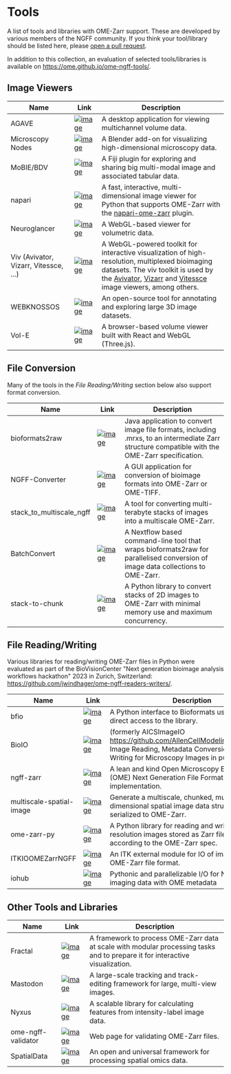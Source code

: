 # Tools

A list of tools and libraries with OME-Zarr support. These are developed by various members of the NGFF community. If you think your tool/library should be listed here, please [open a pull request](https://github.com/ome/ngff).

In addition to this collection, an evaluation of selected tools/libraries is available on <https://ome.github.io/ome-ngff-tools/>.

## Image Viewers
| Name    | Link | Description |
| -------- | ------- | ------- |
| AGAVE | [![image](https://github.githubassets.com/favicons/favicon.svg)](https://github.com/allen-cell-animated/agave) | A desktop application for viewing multichannel volume data. |
| Microscopy Nodes | [![image](https://github.githubassets.com/favicons/favicon.svg)](https://github.com/aafkegros/MicroscopyNodes) | A Blender add-on for visualizing high-dimensional microscopy data. |
| MoBIE/BDV | [![image](https://github.githubassets.com/favicons/favicon.svg)](https://github.com/mobie/mobie-viewer-fiji) | A Fiji plugin for exploring and sharing big multi-modal image and associated tabular data. |
| napari |  [![image](https://github.githubassets.com/favicons/favicon.svg)](https://github.com/napari/napari) | A fast, interactive, multi-dimensional image viewer for Python that supports OME-Zarr with the [napari-ome-zarr](https://github.com/ome/napari-ome-zarr) plugin. |
| Neuroglancer | [![image](https://github.githubassets.com/favicons/favicon.svg)](https://github.com/google/neuroglancer) | A WebGL-based viewer for volumetric data. |
| Viv (Avivator, Vizarr, Vitessce, ...) | [![image](https://github.githubassets.com/favicons/favicon.svg)](https://github.com/hms-dbmi/viv) | A WebGL-powered toolkit for interactive visualization of high-resolution, multiplexed bioimaging datasets. The viv toolkit is used by the [Avivator](https://avivator.gehlenborglab.org), [Vizarr](https://github.com/hms-dbmi/vizarr) and [Vitessce](http://vitessce.io) image viewers, among others. |
| WEBKNOSSOS | [![image](https://github.githubassets.com/favicons/favicon.svg)](https://github.com/scalableminds/webknossos) | An open-source tool for annotating and exploring large 3D image datasets. |
| Vol-E | [![image](https://github.githubassets.com/favicons/favicon.svg)](https://github.com/allen-cell-animated/vole-app) | A browser-based volume viewer built with React and WebGL (Three.js). |

## File Conversion

Many of the tools in the *File Reading/Writing* section below also support format conversion.

| Name    | Link | Description |
| -------- | ------- | ------- |
| bioformats2raw | [![image](https://github.githubassets.com/favicons/favicon.svg)](https://github.com/glencoesoftware/bioformats2raw) | Java application to convert image file formats, including .mrxs, to an intermediate Zarr structure compatible with the OME-Zarr specification. |
| NGFF-Converter | [![image](https://github.githubassets.com/favicons/favicon.svg)](https://github.com/glencoesoftware/NGFF-Converter) | A GUI application for conversion of bioimage formats into OME-Zarr or OME-TIFF. |
| stack_to_multiscale_ngff | [![image](https://github.githubassets.com/favicons/favicon.svg)](https://github.com/CBI-PITT/stack_to_multiscale_ngff) | A tool for converting multi-terabyte stacks of images into a multiscale OME-Zarr. |
| BatchConvert | [![image](https://github.githubassets.com/favicons/favicon.svg)](https://github.com/Euro-BioImaging/BatchConvert) | A Nextflow based command-line tool that wraps bioformats2raw for parallelised conversion of image data collections to OME-Zarr. |
| stack-to-chunk | [![image](https://github.githubassets.com/favicons/favicon.svg)](https://stack-to-chunk.readthedocs.io) | A Python library to convert stacks of 2D images to OME-Zarr with minimal memory use and maximum concurrency. |

## File Reading/Writing

Various libraries for reading/writing OME-Zarr files in Python were evaluated as part of the BioVisionCenter "Next generation bioimage analysis workflows hackathon" 2023 in Zurich, Switzerland: https://github.com/jwindhager/ome-ngff-readers-writers/.

| Name    | Link | Description |
| -------- | ------- | ------- |
| bfio | [![image](https://github.githubassets.com/favicons/favicon.svg)](https://github.com/PolusAI/bfio) | A Python interface to Bioformats using jpype for direct access to the library. |
| BioIO | [![image](https://github.githubassets.com/favicons/favicon.svg)](https://github.com/bioio-devs/bioio) | (formerly AICSImageIO <https://github.com/AllenCellModeling/aicsimageio>) Image Reading, Metadata Conversion, and Image Writing for Microscopy Images in pure Python. |
| ngff-zarr | [![image](https://github.githubassets.com/favicons/favicon.svg)](https://github.com/thewtex/ngff-zarr) | A lean and kind Open Microscopy Environment (OME) Next Generation File Format (NGFF) Zarr implementation. |
| multiscale-spatial-image | [![image](https://github.githubassets.com/favicons/favicon.svg)](https://github.com/spatial-image/multiscale-spatial-image) | Generate a multiscale, chunked, multi-dimensional spatial image data structure that can serialized to OME-Zarr. |
| ome-zarr-py | [![image](https://github.githubassets.com/favicons/favicon.svg)](https://github.com/ome/ome-zarr-py)| A Python library for reading and writing multi-resolution images stored as Zarr filesets, according to the OME-Zarr spec. |
| ITKIOOMEZarrNGFF | [![image](https://github.githubassets.com/favicons/favicon.svg)](https://github.com/InsightSoftwareConsortium/ITKIOOMEZarrNGFF) | An ITK external module for IO of images stored in OME-Zarr file format. |
| iohub| [![image](https://github.githubassets.com/favicons/favicon.svg)](https://github.com/czbiohub-sf/iohub) | Pythonic and parallelizable I/O for N-dimensional imaging data with OME metadata |



## Other Tools and Libraries
| Name    | Link | Description |
| -------- | ------- | ------- |
| Fractal | [![image](https://github.githubassets.com/favicons/favicon.svg)](https://fractal-analytics-platform.github.io/) | A framework to process OME-Zarr data at scale with modular processing tasks and to prepare it for interactive visualization. |
| Mastodon | [![image](https://github.githubassets.com/favicons/favicon.svg)](https://mastodon.readthedocs.io/) | A large-scale tracking and track-editing framework for large, multi-view images. |
| Nyxus | [![image](https://github.githubassets.com/favicons/favicon.svg)](https://github.com/PolusAI/nyxus) | A scalable library for calculating features from intensity-label image data. |
| ome-ngff-validator | [![image](https://github.githubassets.com/favicons/favicon.svg)](https://github.com/ome/ome-ngff-validator) | Web page for validating OME-Zarr files. |
| SpatialData | [![image](https://github.githubassets.com/favicons/favicon.svg)](https://github.com/scverse/spatialdata) | An open and universal framework for processing spatial omics data. |
